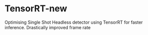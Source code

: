 # TensorRT-new
Optimising Single Shot Headless detector using TensorRT for faster inference.
Drastically improved frame rate
